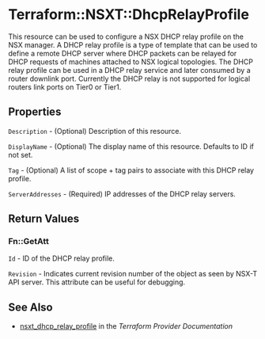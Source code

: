 # Terraform::NSXT::DhcpRelayProfile

This resource can be used to configure a NSX DHCP relay profile on the NSX manager.
A DHCP relay profile is a type of template that can be used to define a remote DHCP server
where DHCP packets can be relayed for DHCP requests of machines attached to NSX logical topologies.
The DHCP relay profile can be used in a DHCP relay service and later consumed by a router
downlink port.
Currently the DHCP relay is not supported for logical routers link ports on Tier0 or Tier1.

## Properties

`Description` - (Optional) Description of this resource.

`DisplayName` - (Optional) The display name of this resource. Defaults to ID if not set.

`Tag` - (Optional) A list of scope + tag pairs to associate with this DHCP relay profile.

`ServerAddresses` - (Required) IP addresses of the DHCP relay servers.


## Return Values

### Fn::GetAtt

`Id` - ID of the DHCP relay profile.

`Revision` - Indicates current revision number of the object as seen by NSX-T API server. This attribute can be useful for debugging.

## See Also

* [nsxt_dhcp_relay_profile](https://www.terraform.io/docs/providers/nsxt/r/dhcp_relay_profile.html) in the _Terraform Provider Documentation_